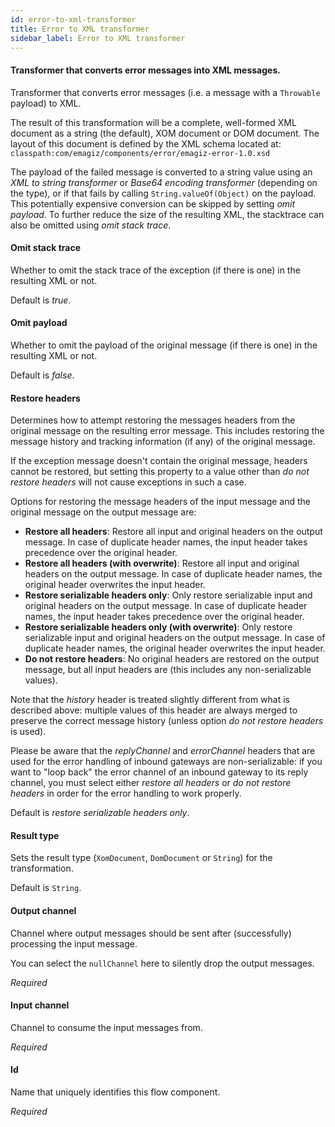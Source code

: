 ```yaml
---
id: error-to-xml-transformer
title: Error to XML transformer
sidebar_label: Error to XML transformer
---
```

#### Transformer that converts error messages into XML messages.
Transformer that converts error messages (i.e. a message with a <code>Throwable</code> payload) to XML.

The result of this transformation will be a complete, well-formed XML document as a string (the default), XOM document or DOM document. The layout of this document is defined by the XML schema located at:
<code>classpath:com/emagiz/components/error/emagiz-error-1.0.xsd</code>

The payload of the failed message is converted to a string value using an <i>XML to string transformer</i> or <i>Base64 encoding transformer</i> (depending on the type), or if that fails by calling <code>String.valueOf(Object)</code> on the payload. This potentially expensive conversion can be skipped by setting <i>omit payload</i>. To further reduce the size of the resulting XML, the stacktrace can also be omitted using <i>omit stack trace</i>.

#### Omit stack trace
Whether to omit the stack trace of the exception (if there is one) in the resulting XML or not. 

Default is <i>true</i>.



#### Omit payload
Whether to omit the payload of the original message (if there is one) in the resulting XML or not. 

Default is <i>false</i>.

#### Restore headers
Determines how to attempt restoring the messages headers from the original message on the resulting error message. This includes restoring the message history and tracking information (if any) of the original message.

If the exception message doesn't contain the original message, headers cannot be restored, but setting this property to a value other than <i>do not restore headers</i> will not cause exceptions in such a case.

Options for restoring the message headers of the input message and the original message on the output message are:
- <b>Restore all headers</b>: Restore all input and original headers on the output message. In case of duplicate header names, the input header takes precedence over the original header.
- <b>Restore all headers (with overwrite)</b>: Restore all input and original headers on the output message. In case of duplicate header names, the original header overwrites the input header.
- <b>Restore serializable headers only</b>: Only restore serializable input and original headers on the output message. In case of duplicate header names, the input header takes precedence over the original header.
- <b>Restore serializable headers only (with overwrite)</b>: Only restore serializable input and original headers on the output message. In case of duplicate header names, the original header overwrites the input header.
- <b>Do not restore headers</b>: No original headers are restored on the output message, but all input headers are (this includes any non-serializable values).

Note that the <i>history</i> header is treated slightly different from what is described above: multiple values of this header are always merged to preserve the correct message history (unless option <i>do not restore headers</i> is used).

Please be aware that the <i>replyChannel</i> and <i>errorChannel</i> headers that are used for the error handling of inbound gateways are non-serializable: if you want to "loop back" the error channel of an inbound gateway to its reply channel, you must select either <i>restore all headers</i> or <i>do not restore headers</i> in order for the error handling to work properly.

Default is <i>restore serializable headers only</i>.

#### Result type
Sets the result type (<code>XomDocument</code>, <code>DomDocument</code> or <code>String</code>) for the transformation. 

Default is <code>String</code>.


#### Output channel
Channel where output messages should be sent after (successfully) processing the input message.

You can select the <code>nullChannel</code> here to silently drop the output messages.

<i>Required</i>

#### Input channel
Channel to consume the input messages from.

<i>Required</i>

#### Id
Name that uniquely identifies this flow component.

<i>Required</i>

